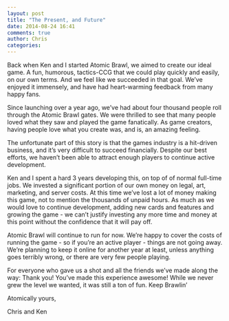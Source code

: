 ```yaml
---
layout: post
title: "The Present, and Future"
date: 2014-08-24 16:41
comments: true
author: Chris
categories: 
---
```


Back when Ken and I started Atomic Brawl, we aimed to create our ideal game. A fun, humorous, tactics-CCG that we could play quickly and easily, on our own terms. And we feel like we succeeded in that goal. We’ve enjoyed it immensely, and have had heart-warming feedback from many happy fans.

Since launching over a year ago, we’ve had about four thousand people roll through the Atomic Brawl gates. We were thrilled to see that many people loved what they saw and played the game fanatically. As game creators, having people love what you create was, and is, an amazing feeling.

<!-- more -->

The unfortunate part of this story is that the games industry is a hit-driven business, and it’s very difficult to succeed financially. Despite our best efforts, we haven’t been able to attract enough players to continue active development.

Ken and I spent a hard 3 years developing this, on top of of normal full-time jobs. We invested a significant portion of our own money on legal, art, marketing, and server costs. At this time we’ve lost a lot of money making this game, not to mention the thousands of unpaid hours. As much as we would love to continue development, adding new cards and features and growing the game - we can’t justify investing any more time and money at this point without the confidence that it will pay off.

Atomic Brawl will continue to run for now. We’re happy to cover the costs of running the game - so if you’re an active player - things are not going away. We’re planning to keep it online for another year at least, unless anything goes terribly wrong, or there are very few people playing.

For everyone who gave us a shot and all the friends we’ve made along the way: Thank you! You’ve made this experience awesome! While we never grew the level we wanted, it was still a ton of fun. Keep Brawlin’

Atomically yours,

Chris and Ken